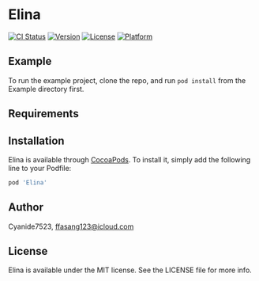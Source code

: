 # Elina

[![CI Status](http://img.shields.io/travis/Cyanide7523/Elina.svg?style=flat)](https://travis-ci.org/Cyanide7523/Elina)
[![Version](https://img.shields.io/cocoapods/v/Elina.svg?style=flat)](http://cocoapods.org/pods/Elina)
[![License](https://img.shields.io/cocoapods/l/Elina.svg?style=flat)](http://cocoapods.org/pods/Elina)
[![Platform](https://img.shields.io/cocoapods/p/Elina.svg?style=flat)](http://cocoapods.org/pods/Elina)

## Example

To run the example project, clone the repo, and run `pod install` from the Example directory first.

## Requirements

## Installation

Elina is available through [CocoaPods](http://cocoapods.org). To install
it, simply add the following line to your Podfile:

```ruby
pod 'Elina'
```

## Author

Cyanide7523, ffasang123@icloud.com

## License

Elina is available under the MIT license. See the LICENSE file for more info.
